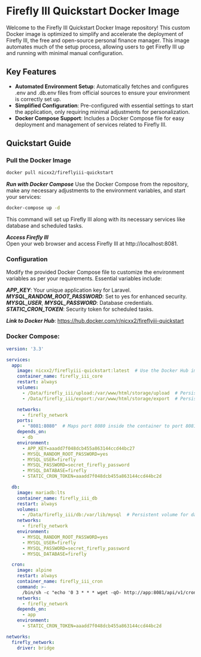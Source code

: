 # Firefly III Quickstart Docker Image

Welcome to the Firefly III Quickstart Docker Image repository! This custom Docker image is optimized to simplify and accelerate the deployment of Firefly III, the free and open-source personal finance manager. This image automates much of the setup process, allowing users to get Firefly III up and running with minimal manual configuration.


## Key Features
- **Automated Environment Setup**: Automatically fetches and configures .env and .db.env files from official sources to ensure your environment is correctly set up.
- **Simplified Configuration**: Pre-configured with essential settings to start the application, only requiring minimal adjustments for personalization.
- **Docker Compose Support**: Includes a Docker Compose file for easy deployment and management of services related to Firefly III.


## Quickstart Guide

### Pull the Docker Image

```bash
docker pull nicxx2/fireflyiii-quickstart
```

***Run with Docker Compose***
Use the Docker Compose from the repository, make any necessary adjustments to the environment variables, and start your services:

```bash
docker-compose up -d
```
This command will set up Firefly III along with its necessary services like database and scheduled tasks.

***Access Firefly III*** <br>
Open your web browser and access Firefly III at http://localhost:8081.

### Configuration
Modify the provided Docker Compose file to customize the environment variables as per your requirements. Essential variables include:

***APP_KEY***: Your unique application key for Laravel. <br>
***MYSQL_RANDOM_ROOT_PASSWORD***: Set to yes for enhanced security. <br>
***MYSQL_USER***, ***MYSQL_PASSWORD***: Database credentials. <br>
***STATIC_CRON_TOKEN***: Security token for scheduled tasks.

***Link to Docker Hub***: https://hub.docker.com/r/nicxx2/fireflyiii-quickstart

### Docker Compose:
```yaml
version: '3.3'

services:
  app:
    image: nicxx2/fireflyiii-quickstart:latest  # Use the Docker Hub image
    container_name: firefly_iii_core
    restart: always
    volumes:
      - /Data/firefly_iii/upload:/var/www/html/storage/upload  # Persistent volume for uploads
      - /Data/firefly_iii/export:/var/www/html/storage/export  # Persistent volume for exports

    networks:
      - firefly_network
    ports:
      - "8081:8080"  # Maps port 8080 inside the container to port 8081 on the host
    depends_on:
      - db
    environment:
      - APP_KEY=aaadd7f048dcb455a863144ccd44bc27
      - MYSQL_RANDOM_ROOT_PASSWORD=yes
      - MYSQL_USER=firefly
      - MYSQL_PASSWORD=secret_firefly_password
      - MYSQL_DATABASE=firefly
      - STATIC_CRON_TOKEN=aaadd7f048dcb455a863144ccd44bc2d

  db:
    image: mariadb:lts
    container_name: firefly_iii_db
    restart: always
    volumes:
      - /Data/firefly_iii/db:/var/lib/mysql  # Persistent volume for database
    networks:
      - firefly_network
    environment:
      - MYSQL_RANDOM_ROOT_PASSWORD=yes
      - MYSQL_USER=firefly
      - MYSQL_PASSWORD=secret_firefly_password
      - MYSQL_DATABASE=firefly

  cron:
    image: alpine
    restart: always
    container_name: firefly_iii_cron
    command: >-
      /bin/sh -c "echo '0 3 * * * wget -qO- http://app:8081/api/v1/cron/$STATIC_CRON_TOKEN' | crontab - && crond -f -L /dev/stdout"
    networks:
      - firefly_network
    depends_on:
      - app
    environment:
      - STATIC_CRON_TOKEN=aaadd7f048dcb455a863144ccd44bc2d

networks:
  firefly_network:
    driver: bridge

```

